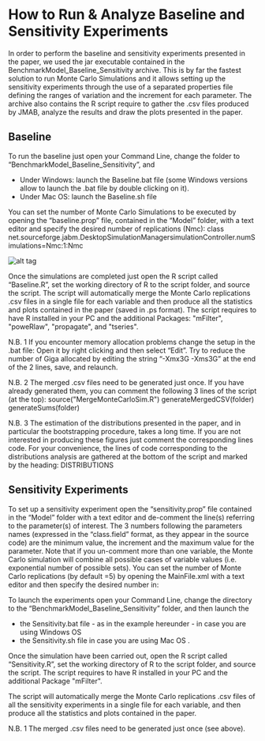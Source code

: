 # How to Run & Analyze  Baseline and Sensitivity Experiments 

In order to perform the baseline and sensitivity experiments presented in the paper, we used the jar executable contained in the BenchmarkModel_Baseline_Sensitivity archive. This is by far the fastest solution to run Monte Carlo Simulations and it allows setting up the sensitivity experiments through the use of a separated properties file defining the ranges of variation and the increment for each parameter. The archive also contains the R script require to gather the .csv files produced by JMAB, analyze the results and draw the plots presented in the paper.

## Baseline

To run the baseline just open your Command Line, change the folder to “BenchmarkModel_Baseline_Sensitivity”, and 

* Under Windows: launch the Baseline.bat file (some Windows versions allow to launch the .bat file by double clicking on it). 
* Under Mac OS: launch the Baseline.sh file 

You can set the number of Monte Carlo Simulations to be executed by opening the “baseline.prop” file, contained in the “Model” folder, with a text editor and specify the desired number of replications (Nmc):
class net.sourceforge.jabm.DesktopSimulationManagersimulationController.numSimulations=Nmc:1:Nmc

![alt tag](https://cloud.githubusercontent.com/assets/11057808/13379632/dacc762c-de22-11e5-83fc-9a08885a88d1.png)

Once the simulations are completed just open the R script called “Baseline.R”, set the working directory of R to the script folder, and source the script.
The script will automatically merge the Monte Carlo replications .csv files in a single file for each variable and then produce all the statistics and plots contained in the paper (saved in .ps format). The script requires to have R installed in your PC and the additional Packages: "mFilter", "poweRlaw", "propagate", and "tseries".

N.B. 1 If you encounter memory allocation problems change the setup in the .bat file: Open it by right clicking and then select “Edit”.  Try to reduce the number of Giga allocated by editing the string “-Xmx3G -Xms3G” at the end of the 2 lines, save, and relaunch.

N.B. 2 The merged .csv files need to be generated just once. If you have already generated them, you can comment the following 3 lines of the script (at the top):
source("MergeMonteCarloSim.R")
generateMergedCSV(folder)
generateSums(folder)

N.B. 3 The estimation of the distributions presented in the paper, and in particular the bootstrapping procedure, takes a long time. If you are not interested in producing these figures just comment the corresponding lines code. For your convenience, the lines of code corresponding to the distributions analysis are gathered at the bottom of the script and marked by the heading: DISTRIBUTIONS

## Sensitivity Experiments

To set up a sensitivity experiment open the “sensitivity.prop”  file contained in the “Model” folder with a text editor and de-comment the line(s) referring to the parameter(s) of interest. The 3 numbers following the parameters names (expressed in the “class.field” format, as they appear in the source code) are the minimum value, the increment and the maximum value for the parameter. Note that if you un-comment more than one variable, the Monte Carlo simulation will combine all possible cases of variable values (i.e. exponential number of possible sets). You can set the number of Monte Carlo replications (by default =5) by opening the MainFile.xml with a text editor and then specify the desired number in: <property name="numSimulations" value="5"/> 

To launch the experiments open your Command Line, change the directory to the “BenchmarkModel_Baseline_Sensitivity” folder, and then launch the 

* the Sensitivity.bat file - as in the example hereunder - in case you are using Windows OS
* the Sensitivity.sh file in case you are using Mac OS .  

Once the simulation have been carried out, open the R script called “Sensitivity.R”, set the working directory of R to the script folder, and source the script. The script requires to have R installed in your PC and the additional Package "mFilter".

The script will automatically merge the Monte Carlo replications .csv files of all the sensitivity experiments in a single file for each variable, and then produce all the statistics and plots contained in the paper. 

N.B. 1 The merged .csv files need to be generated just once (see above).

